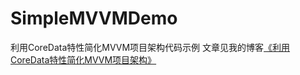 # SimpleMVVMDemo
利用CoreData特性简化MVVM项目架构代码示例 文章见我的博客[《利用CoreData特性简化MVVM项目架构》](https://skyshen.cn/liyongcoredatatexingjianhuamvvmxiangmujiagou/)

